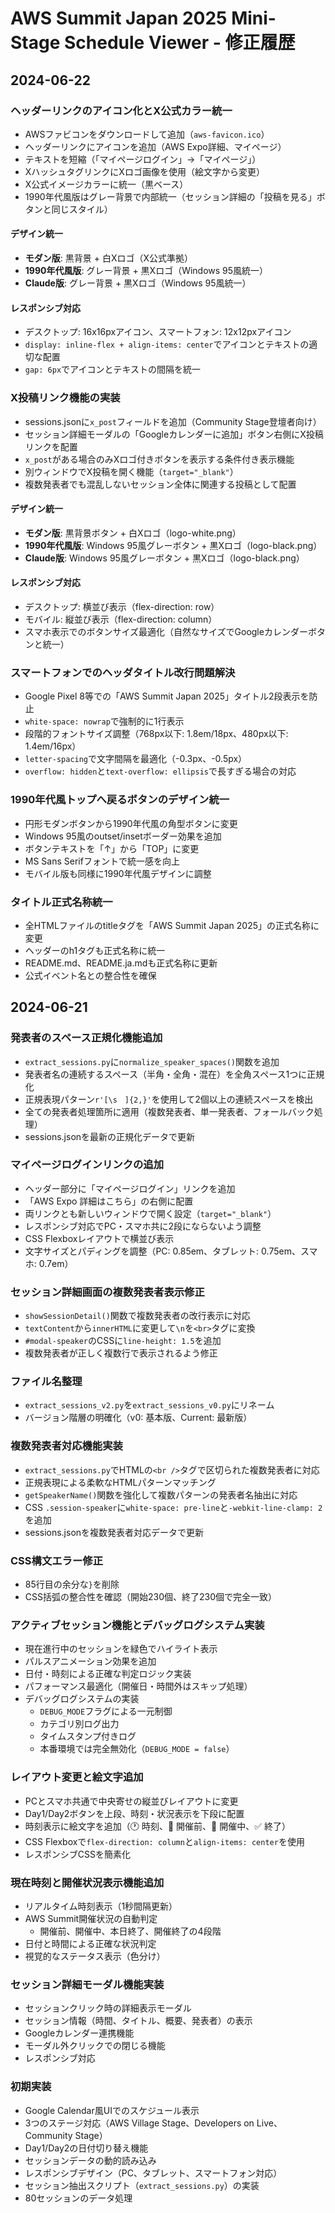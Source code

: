 # AWS Summit Japan 2025 Mini-Stage Schedule Viewer - 修正履歴

## 2024-06-22

### ヘッダーリンクのアイコン化とX公式カラー統一
- AWSファビコンをダウンロードして追加（`aws-favicon.ico`）
- ヘッダーリンクにアイコンを追加（AWS Expo詳細、マイページ）
- テキストを短縮（「マイページログイン」→「マイページ」）
- XハッシュタグリンクにXロゴ画像を使用（絵文字から変更）
- X公式イメージカラーに統一（黒ベース）
- 1990年代風版はグレー背景で内部統一（セッション詳細の「投稿を見る」ボタンと同じスタイル）

#### デザイン統一
- **モダン版**: 黒背景 + 白Xロゴ（X公式準拠）
- **1990年代風版**: グレー背景 + 黒Xロゴ（Windows 95風統一）
- **Claude版**: グレー背景 + 黒Xロゴ（Windows 95風統一）

#### レスポンシブ対応
- デスクトップ: 16x16pxアイコン、スマートフォン: 12x12pxアイコン
- `display: inline-flex + align-items: center`でアイコンとテキストの適切な配置
- `gap: 6px`でアイコンとテキストの間隔を統一

### X投稿リンク機能の実装
- sessions.jsonに`x_post`フィールドを追加（Community Stage登壇者向け）
- セッション詳細モーダルの「Googleカレンダーに追加」ボタン右側にX投稿リンクを配置
- `x_post`がある場合のみXロゴ付きボタンを表示する条件付き表示機能
- 別ウィンドウでX投稿を開く機能（`target="_blank"`）
- 複数発表者でも混乱しないセッション全体に関連する投稿として配置

#### デザイン統一
- **モダン版**: 黒背景ボタン + 白Xロゴ（logo-white.png）
- **1990年代風版**: Windows 95風グレーボタン + 黒Xロゴ（logo-black.png）
- **Claude版**: Windows 95風グレーボタン + 黒Xロゴ（logo-black.png）

#### レスポンシブ対応
- デスクトップ: 横並び表示（flex-direction: row）
- モバイル: 縦並び表示（flex-direction: column）
- スマホ表示でのボタンサイズ最適化（自然なサイズでGoogleカレンダーボタンと統一）

### スマートフォンでのヘッダタイトル改行問題解決
- Google Pixel 8等での「AWS Summit Japan 2025」タイトル2段表示を防止
- `white-space: nowrap`で強制的に1行表示
- 段階的フォントサイズ調整（768px以下: 1.8em/18px、480px以下: 1.4em/16px）
- `letter-spacing`で文字間隔を最適化（-0.3px、-0.5px）
- `overflow: hidden`と`text-overflow: ellipsis`で長すぎる場合の対応

### 1990年代風トップへ戻るボタンのデザイン統一
- 円形モダンボタンから1990年代風の角型ボタンに変更
- Windows 95風のoutset/insetボーダー効果を追加
- ボタンテキストを「↑」から「TOP」に変更
- MS Sans Serifフォントで統一感を向上
- モバイル版も同様に1990年代風デザインに調整

### タイトル正式名称統一
- 全HTMLファイルのtitleタグを「AWS Summit Japan 2025」の正式名称に変更
- ヘッダーのh1タグも正式名称に統一
- README.md、README.ja.mdも正式名称に更新
- 公式イベント名との整合性を確保

## 2024-06-21

### 発表者のスペース正規化機能追加
- `extract_sessions.py`に`normalize_speaker_spaces()`関数を追加
- 発表者名の連続するスペース（半角・全角・混在）を全角スペース1つに正規化
- 正規表現パターン`r'[\s　]{2,}'`を使用して2個以上の連続スペースを検出
- 全ての発表者処理箇所に適用（複数発表者、単一発表者、フォールバック処理）
- sessions.jsonを最新の正規化データで更新

### マイページログインリンクの追加
- ヘッダー部分に「マイページログイン」リンクを追加
- 「AWS Expo 詳細はこちら」の右側に配置
- 両リンクとも新しいウィンドウで開く設定（`target="_blank"`）
- レスポンシブ対応でPC・スマホ共に2段にならないよう調整
- CSS Flexboxレイアウトで横並び表示
- 文字サイズとパディングを調整（PC: 0.85em、タブレット: 0.75em、スマホ: 0.7em）

### セッション詳細画面の複数発表者表示修正
- `showSessionDetail()`関数で複数発表者の改行表示に対応
- `textContent`から`innerHTML`に変更して`\n`を`<br>`タグに変換
- `#modal-speaker`のCSSに`line-height: 1.5`を追加
- 複数発表者が正しく複数行で表示されるよう修正

### ファイル名整理
- `extract_sessions_v2.py`を`extract_sessions_v0.py`にリネーム
- バージョン階層の明確化（v0: 基本版、Current: 最新版）

### 複数発表者対応機能実装
- `extract_sessions.py`でHTMLの`<br />`タグで区切られた複数発表者に対応
- 正規表現による柔軟なHTMLパターンマッチング
- `getSpeakerName()`関数を強化して複数パターンの発表者名抽出に対応
- CSS `.session-speaker`に`white-space: pre-line`と`-webkit-line-clamp: 2`を追加
- sessions.jsonを複数発表者対応データで更新

### CSS構文エラー修正
- 85行目の余分な`}`を削除
- CSS括弧の整合性を確認（開始230個、終了230個で完全一致）

### アクティブセッション機能とデバッグログシステム実装
- 現在進行中のセッションを緑色でハイライト表示
- パルスアニメーション効果を追加
- 日付・時刻による正確な判定ロジック実装
- パフォーマンス最適化（開催日・時間外はスキップ処理）
- デバッグログシステムの実装
  - `DEBUG_MODE`フラグによる一元制御
  - カテゴリ別ログ出力
  - タイムスタンプ付きログ
  - 本番環境では完全無効化（`DEBUG_MODE = false`）

### レイアウト変更と絵文字追加
- PCとスマホ共通で中央寄せの縦並びレイアウトに変更
- Day1/Day2ボタンを上段、時刻・状況表示を下段に配置
- 時刻表示に絵文字を追加（🕐 時刻、📅 開催前、🔴 開催中、✅ 終了）
- CSS Flexboxで`flex-direction: column`と`align-items: center`を使用
- レスポンシブCSSを簡素化

### 現在時刻と開催状況表示機能追加
- リアルタイム時刻表示（1秒間隔更新）
- AWS Summit開催状況の自動判定
  - 開催前、開催中、本日終了、開催終了の4段階
- 日付と時間による正確な状況判定
- 視覚的なステータス表示（色分け）

### セッション詳細モーダル機能実装
- セッションクリック時の詳細表示モーダル
- セッション情報（時間、タイトル、概要、発表者）の表示
- Googleカレンダー連携機能
- モーダル外クリックでの閉じる機能
- レスポンシブ対応

### 初期実装
- Google Calendar風UIでのスケジュール表示
- 3つのステージ対応（AWS Village Stage、Developers on Live、Community Stage）
- Day1/Day2の日付切り替え機能
- セッションデータの動的読み込み
- レスポンシブデザイン（PC、タブレット、スマートフォン対応）
- セッション抽出スクリプト（`extract_sessions.py`）の実装
- 80セッションのデータ処理

